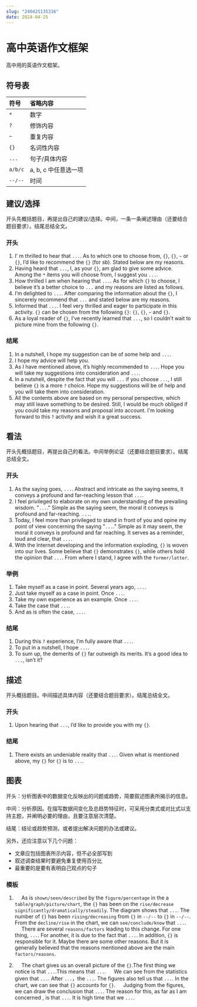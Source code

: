 ```yaml
---
slug: "240425135336"
date: 2024-04-25
---
```


# 高中英语作文框架

高中用的英语作文框架。

## 符号表

|符号|省略内容|
|:-|:-|
|`*`|数字|
|`?`|修饰内容|
|`~`|重复内容|
|`{}`|名词性内容|
|`...`|句子/具体内容|
|`a/b/c`|a, b, c 中任意选一项|
|`--/--`|时间|

## 建议/选择

开头先概括题目，再提出自己的建议/选择。中间，一条一条阐述理由（还要结合题目要求）。结尾总结全文。

### 开头

1. I’ m thrilled to hear that `...`. As to which one to choose from, `{}`, `{}`, `~` or `{}`, I’d like to recommend the `{}` (for sb). Stated below are my reasons.
2. Having heard that `...`, I, as your `{}`, am glad to give some advice. Among the `*` items you will choose from, I suggest you `...`.
3. How thrilled I am when hearing that `...`. As for which `{}` to choose, I believe it’s a better choice to `...` and my reasons are listed as follows.
4. I’m delighted to `...`. After comparing the information about the `{}`, I sincerely recommend that `...` and stated below are my reasons.
5. Informed that `...`. I feel very thrilled and eager to participate in this activity. `{}` can be chosen from the following `{}`: `{}`, `{}`, `~` and `{}`.
6. As a loyal reader of `{}`, I’ve recently learned that `...`, so I couldn’t wait to picture mine from the following `{}`.

### 结尾

1. In a nutshell, I hope my suggestion can be of some help and `...`.
2. I hope my advice will help you.
3. As I have mentioned above, it’s highly recommended to `...`. Hope you will take my suggestions into consideration and `...`.
4. In a nutshell, despite the fact that you will `...` if you choose `...`, I still believe `{}` is a more `?` choice. Hope my suggestions will be of help and you will take them into consideration.
5. All the contents above are based on my personal perspective, which may still leave something to be desired. Still, I would be much obliged if you could take my reasons and proposal into account. I'm looking forward to this `?` activity and wish it a great success.

## 看法

开头先概括题目，再提出自己的看法。中间举例论证（还要结合题目要求）。结尾总结全文。

### 开头

1. As the saying goes, `...`. Abstract and intricate as the saying seems, it conveys a profound and far-reaching lesson that `...`.
2. I feel privileged to elaborate on my own understanding of the prevailing wisdom. "`...`." Simple as the saying seem, the moral it conveys is profound and far-reaching. `...`.
3. Today, I feel more than privileged to stand in front of you and opine my point of view concerning the saying "`...`." Simple as it may seem, the moral it conveys is profound and far reaching. It serves as a reminder, loud and clear, that `...`.
4. With the Internet developing and the information exploding, `{}` is woven into our lives. Some believe that `{}` demonstrates `{}`, while others hold the opinion that `...`. From where I stand, I agree with the `former/latter`.

### 举例

1. Take myself as a case in point. Several years ago, `...`.
2. Just take myself as a case in point. Once `...`.
3. Take my own experience as an example. Once `...`.
4. Take the case that `...`.
5. And as is often the case, `...`.

### 结尾

1. During this `?` experience, I’m fully aware that `...`.
2. To put in a nutshell, I hope `...`.
3. To sum up, the demerits of `{}` far outweigh its merits. It’s a good idea to `...`, isn’t it?

## 描述

开头概括题目。中间描述具体内容（还要结合题目要求）。结尾总结全文。

### 开头

1. Upon hearing that `...`, I’d like to provide you with my `{}`.

### 结尾

1. There exists an undeniable reality that `...`. Given what is mentioned above, my `{}` for `{}` is to `...`.

## 图表

开头：分析图表中的数据变化反映出的问题或趋势，简要叙述图表所揭示的信息。

中间：分析原因。在描写数据间变化及总趋势特征时，可采用分类式或对比式以支持主题，并阐明必要的理由，且要注意层次清楚。

结尾：结论或趋势预测，或者提出解决问题的办法或建议。

另外，还应注意以下几个问题：

- 文章应包括图表所示内容，但不必全部写到
- 叙述调查结果时要避免重复使用百分比
- 最重要的是要有表明自己观点的句子

### 模板

1. &ensp;&ensp; As is `shown/seen/described` by the `figure/percentage` in the a `table/graph/picture/chart`, the `{}` has been on the `rise/decrease` `significantly/dramatically/steadily`. The diagram shows that `...`. The number of `{}` has been `rising/decreasing` from `{}` in `--/--` to `{}` in `--/--`. From the `decline/rise` in the chart, we can `see/conclude/know` that `...`.
&ensp;&ensp; There are several `reasons/factors` leading to this change. For one thing, `...`. For another, it is due to the fact that `...`. In addition, `{}` is responsible for it. Maybe there are some other reasons. But it is generally believed that the reasons mentioned above are the main `factors/reasons`.

2. &ensp;&ensp; The chart gives us an overall picture of the `{}`.The first thing we notice is that `...`.This means that `...`.
&ensp;&ensp; We can see from the statistics given that `...`. After `...`，the `...`. The figures also tell us that `...`. In the chart, we can see that `{}` accounts for `{}`.
&ensp;&ensp; Judging from the figures, we can draw the conclusion that `...`. The reason for this, as far as I am concerned , is that `...`. It is high time that we `...`.
